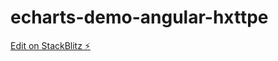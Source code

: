 # echarts-demo-angular-hxttpe

[Edit on StackBlitz ⚡️](https://stackblitz.com/edit/echarts-demo-angular-hxttpe)